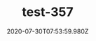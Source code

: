 ---
title: test-357
date: 2020-07-30T07:53:59.980Z
banner_subcontent: asdfsf
category: Fact sheets
focus: Support for leaders, colleagues and staff
role: Employee
organisation_size: Micro (<10 employees)
industry: Media, communications and digital
content: Lorem ipsum dolor sit amet, consectetur adipiscing elit, sed do eiusmod tempor incididunt ut labore et dolore magna aliqua. Ut enim ad minim veniam, quis nostrud exercitation ullamco laboris nisi ut aliquip ex ea commodo consequat. Duis aute irure dolor in reprehenderit in voluptate velit esse cillum dolore eu fugiat nulla pariatur. Excepteur sint occaecat cupidatat non proident, sunt in culpa qui officia deserunt mollit anim id est laborum.
---
